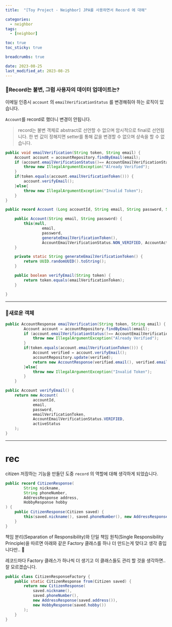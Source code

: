 ```yaml
---
title:  "[Toy Project - Neighbor] JPA를 사용하면서 Record 에 대해"

categories:
  - neighbor
tags:
  - [neighbor]

toc: true
toc_sticky: true

breadcrumbs: true

date: 2023-08-25
last_modified_at: 2023-08-25
---
```



### 🤔Record는 불변, 그럼 사용자의 데이터 업데이트는?

이메일 인증시 `account` 의 `emailVerificationStatus` 를 변경해줘야 하는 로직이 있습니다.

`Account`를 record로 했더니 변경이 안됩니다.

> record는 불변 객체로 abstract로 선언할 수 없으며 암시적으로 final로 선언됩니다. 한 번 값이 정해지면 setter를 통해 값을 변경할 수 없으며 상속을 할 수 없습니다.
> 

```java
public void emailVerification(String token, String email) {
    Account account = accountRepository.findByEmail(email);
    if (account.emailVerificationStatus()== AccountEmailVerificationStatus.VERIFIED) {
        throw new IllegalArgumentException("Already Verified");
    }
    if(token.equals(account.emailVerificationToken())) {
        account.verifyEmail();
    }else{
        throw new IllegalArgumentException("Invalid Token");
    }
}
```

```java
public record Account (Long accountId, String email, String password, String emailVerificationToken , AccountEmailVerificationStatus emailVerificationStatus, AccountActiveStatus activeStatus) {

    public Account(String email, String password) {
        this(null,
                email,
                password,
                generateEmailVerificationToken(),
                AccountEmailVerificationStatus.NON_VERIFIED, AccountActiveStatus.ACTIVE);
    }

    private static String generateEmailVerificationToken() {
        return UUID.randomUUID().toString();
    }

    public boolean verifyEmail(String token) {
        return token.equals(emailVerificationToken);
    }

}
```

---

### 🔧새로운 객체

```java
public AccountResponse emailVerification(String token, String email) {
        Account account = accountRepository.findByEmail(email);
        if (account.emailVerificationStatus()== AccountEmailVerificationStatus.VERIFIED) {
            throw new IllegalArgumentException("Already Verified");
        }
        if(token.equals(account.emailVerificationToken())) {
            Account verified = account.verifyEmail();
            accountRepository.update(verified);
            return new AccountResponse(verified.email(), verified.emailVerificationStatus(), verified.activeStatus());
        }else{
            throw new IllegalArgumentException("Invalid Token");
        }
    }
```

```java
public Account verifyEmail() {
    return new Account(
            accountId,
            email,
            password,
            emailVerificationToken,
            AccountEmailVerificationStatus.VERIFIED,
            activeStatus
    );
}
```

-----

# rec

citizen 저장하는 기능을 만들던 도중 `record` 의 역할에 대해 생각하게 되었습니다.

```java
public record CitizenResponse(
        String nickname,
        String phoneNumber,
        AddressResponse address,
        HobbyResponse hobby
) {
    public CitizenResponse(Citizen saved) {
        this(saved.nickname(), saved.phoneNumber(), new AddressResponse(saved.address()), new HobbyResponse(saved.hobby()));
    }
}
```

책임 분리(Separation of Responsibility)와 단일 책임 원칙(Single Responsibility Principle)을 따르면 아래와 같은 Factory 클래스를 하나 더 만드는게 맞다고 생각 중입니다만.. 🤔

레코드마다 Factory 클래스가 하나씩 더 생기고 이 클래스들도 관리 할 것을 생각하면.. 잘 모르겠습니다.

```java
public class CitizenResponseFactory {
    public static CitizenResponse from(Citizen saved) {
        return new CitizenResponse(
            saved.nickname(),
            saved.phoneNumber(),
            new AddressResponse(saved.address()),
            new HobbyResponse(saved.hobby())
        );
    }
}
```